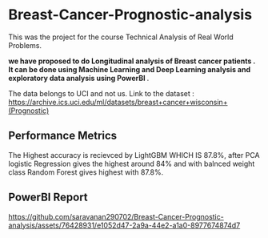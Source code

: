 # Breast-Cancer-Prognostic-analysis

This was the project for the course Technical Analysis of Real World Problems.

 <strong>we have proposed to do Longitudinal analysis of Breast cancer patients . It can be done using Machine Learning and Deep Learning analysis 
  and exploratory data analysis using PowerBI </strong>.
  
The data belongs to UCI and not us. Link to the dataset : 
https://archive.ics.uci.edu/ml/datasets/breast+cancer+wisconsin+(Prognostic)

## Performance Metrics

The Highest accuracy is recievced by LightGBM WHICH IS 87.8%, after PCA logistic Regression gives the highest around 84% and with balnced weight class Random Forest gives highest with 87.8%.

## PowerBI Report



https://github.com/saravanan290702/Breast-Cancer-Prognostic-analysis/assets/76428931/e1052d47-2a9a-44e2-a1a0-8977674874d7



